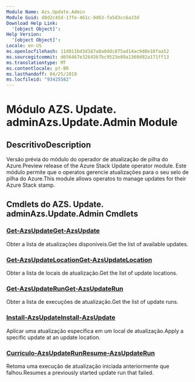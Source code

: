 ```yaml
---
Module Name: Azs.Update.Admin
Module Guid: d0d2c45d-17fe-461c-9d63-fa5d3cc6a33d
Download Help Link:
  '[object Object]': 
Help Version:
  '[object Object]': 
Locale: en-US
ms.openlocfilehash: 11d811bd3d167a8a0ddc875ad14ac9d8e18faa52
ms.sourcegitcommit: d656467e32643b7bc9523e89a1360d92a171ff13
ms.translationtype: MT
ms.contentlocale: pt-BR
ms.lasthandoff: 04/25/2019
ms.locfileid: "93425582"
---
```

# <span data-ttu-id="91c9a-101">Módulo AZS. Update. admin</span><span class="sxs-lookup"><span data-stu-id="91c9a-101">Azs.Update.Admin Module</span></span>
## <span data-ttu-id="91c9a-102">Descritivo</span><span class="sxs-lookup"><span data-stu-id="91c9a-102">Description</span></span>
<span data-ttu-id="91c9a-103">Versão prévia do módulo do operador de atualização de pilha do Azure.</span><span class="sxs-lookup"><span data-stu-id="91c9a-103">Preview release of the Azure Stack Update operator module.</span></span>  <span data-ttu-id="91c9a-104">Este módulo permite que o operatos gerencie atualizações para o seu selo de pilha do Azure.</span><span class="sxs-lookup"><span data-stu-id="91c9a-104">This module allows operatos to manage updates for their Azure Stack stamp.</span></span>

## <span data-ttu-id="91c9a-105">Cmdlets do AZS. Update. admin</span><span class="sxs-lookup"><span data-stu-id="91c9a-105">Azs.Update.Admin Cmdlets</span></span>
### [<span data-ttu-id="91c9a-106">Get-AzsUpdate</span><span class="sxs-lookup"><span data-stu-id="91c9a-106">Get-AzsUpdate</span></span>](Get-AzsUpdate.md)
<span data-ttu-id="91c9a-107">Obter a lista de atualizações disponíveis.</span><span class="sxs-lookup"><span data-stu-id="91c9a-107">Get the list of available updates.</span></span>

### [<span data-ttu-id="91c9a-108">Get-AzsUpdateLocation</span><span class="sxs-lookup"><span data-stu-id="91c9a-108">Get-AzsUpdateLocation</span></span>](Get-AzsUpdateLocation.md)
<span data-ttu-id="91c9a-109">Obter a lista de locais de atualização.</span><span class="sxs-lookup"><span data-stu-id="91c9a-109">Get the list of update locations.</span></span>

### [<span data-ttu-id="91c9a-110">Get-AzsUpdateRun</span><span class="sxs-lookup"><span data-stu-id="91c9a-110">Get-AzsUpdateRun</span></span>](Get-AzsUpdateRun.md)
<span data-ttu-id="91c9a-111">Obter a lista de execuções de atualização.</span><span class="sxs-lookup"><span data-stu-id="91c9a-111">Get the list of update runs.</span></span>

### [<span data-ttu-id="91c9a-112">Install-AzsUpdate</span><span class="sxs-lookup"><span data-stu-id="91c9a-112">Install-AzsUpdate</span></span>](Install-AzsUpdate.md)
<span data-ttu-id="91c9a-113">Aplicar uma atualização específica em um local de atualização.</span><span class="sxs-lookup"><span data-stu-id="91c9a-113">Apply a specific update at an update location.</span></span>

### [<span data-ttu-id="91c9a-114">Currículo-AzsUpdateRun</span><span class="sxs-lookup"><span data-stu-id="91c9a-114">Resume-AzsUpdateRun</span></span>](Resume-AzsUpdateRun.md)
<span data-ttu-id="91c9a-115">Retoma uma execução de atualização iniciada anteriormente que falhou.</span><span class="sxs-lookup"><span data-stu-id="91c9a-115">Resumes a previously started update run that failed.</span></span>

